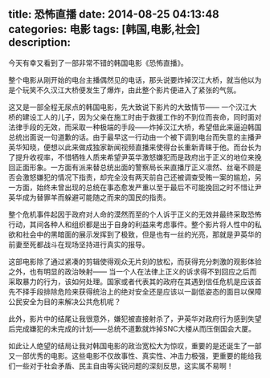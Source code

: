 title: 恐怖直播
date: 2014-08-25 04:13:48
categories: 电影
tags: [韩国,电影,社会]
description: 
---
今天有幸又看到了一部非常不错的韩国电影《恐怖直播》。

整个电影从刚开始的电台主播偶然见的电话，那头说要炸掉汉江大桥，就当他以为是个玩笑不久汉江大桥便发生了爆炸，由此整个影片便进入了紧张的气氛。

这又是一部全程无尿点的韩国电影，先大致说下影片的大致情节——
一个汉江大桥的建设工人的儿子，因为父亲在施工时由于救援工作的不到位而丧命，同时面对法律手段的无效，而采取一种极端的手段——炸掉汉江大桥，希望借此来逼迫韩国总统出面说一句道歉的话。由于最早这一行动由一个被下调到电台而失意的主播尹英华知晓，便想以此来做成独家新闻视频直播来使得台长重新青睐于他。而台长为了提升收视率，不惜牺牲人质来希望尹英华激怒嫌犯而是政府出于正义的地位来挽回正面形象。一方面有派来替总统出面的警察局长来直播厅正义凛然、丝毫不顾是否会激怒嫌犯的情况下指责，却完全没有两天前自己还被调查受贿一案的尴尬，另一方面，始终未曾出现的总统在事态愈发严重以至于最后不可能挽回之时不惜让尹英华成为替罪羊而躲避可能随之而来的国民的指责。

整个危机事件起因于政府对人命的漠然而至的个人诉于正义的无效并最终采取恐怖行动，其间各种人和组织都是出于自身的利益来考虑事件。整个影片将人性中的私欲和社会中的黑暗面的展示发挥到了极致，但是也有一丝的光亮，那就是尹英华的前妻至死都战斗在现场坚持进行真实的报导。

这部电影除了通过紧凑的剪辑使得观众无片刻的放松，而获得充分刺激的观影体验之外，也有明显的政治映射——
当一个人在法律上正义的诉求得不到回应之后而采取暴力的行为，该如何处理。国家或者代表其的政府在其遇到信任危机是应该首先不择手段排除危险来获得统治上的绝对安全还是应该以一副低姿态的面目以保障公民安全为目的来解决公共危机呢？

此外，影片中的结尾让我很意外，嫌犯被直接射杀了，尹英华对政府行为感到失望后完成嫌犯的未完成的计划——总统不道歉就炸掉SNC大楼从而压倒国会大厦。

如此让人绝望的结局让我对韩国电影的政治宽松大为惊叹，重要的是还诞生了一部又一部优秀的电影。这些电影不仅故事性、真实性、冲击力极强，更重要的能给我们一些对于社会矛盾、民主自由等尖锐问题的深刻反思，这实属不易啊！